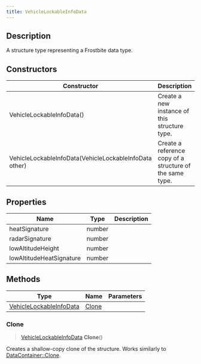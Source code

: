 ```yaml
---
title: VehicleLockableInfoData
---
```

## Description

A structure type representing a Frostbite data type.

## Constructors

| Constructor                                            | Description                                              |
| ------------------------------------------------------ | -------------------------------------------------------- |
| VehicleLockableInfoData()                              | Create a new instance of this structure type.            |
| VehicleLockableInfoData(VehicleLockableInfoData other) | Create a reference copy of a structure of the same type. |

## Properties

| Name                     | Type   | Description |
| ------------------------ | ------ | ----------- |
| heatSignature            | number |             |
| radarSignature           | number |             |
| lowAltitudeHeight        | number |             |
| lowAltitudeHeatSignature | number |             |

## Methods

| Type                                               | Name            | Parameters |
| -------------------------------------------------- | --------------- | ---------- |
| [VehicleLockableInfoData](VehicleLockableInfoData) | [Clone](#clone) |            |

### Clone

> [VehicleLockableInfoData](VehicleLockableInfoData) **Clone**()

Creates a shallow-copy clone of the structure. Works similarly to [DataContainer::Clone](/vext/ref/shared/class/datacontainer#clone).
